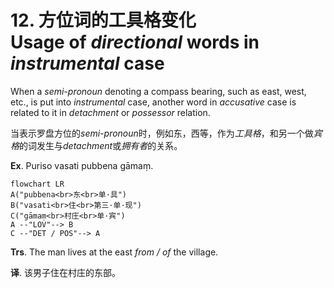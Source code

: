 # 12. 方位词的工具格变化<br>**Usage of** *directional* words in *instrumental* case 
When a *semi-pronoun* denoting a compass bearing, such as east, west, etc., is put 
into *instrumental* case, another word in *accusative* case is related to it in *detachment* or 
*possessor* relation. 

当表示罗盘方位的*semi-pronoun*时，例如东，西等，作为*工具格*，和另一个做*宾格*的词发生与*detachment*或*拥有者*的关系。

**Ex**. Puriso vasati pubbena gāmaṃ. 
```mermaid
flowchart LR
A("pubbena<br>东<br>单·具")
B("vasati<br>住<br>第三·单·现")
C("gāmaṃ<br>村庄<br>单·宾")
A --"LOV"--> B
C --"DET / POS"--> A
```
**Trs**. The man lives at the east *from / of* the village. 

**译**. 该男子住在村庄的东部。
